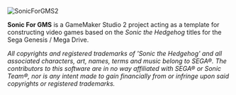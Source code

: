 ![SonicForGMS2](https://github.com/VectorSatyr/SonicGMS2/blob/master/sonicgms-full-color-transparent.png)

**Sonic For GMS** is a GameMaker Studio 2 project acting as a template for constructing video games based on the *Sonic the Hedgehog* titles for the Sega Genesis / Mega Drive.

*All copyrights and registered trademarks of 'Sonic the Hedgehog' and all associated characters, art, names, terms and music belong to SEGA®. The contributors to this software are in no way affiliated with SEGA® or Sonic Team®, nor is any intent made to gain financially from or infringe upon said copyrights or registered trademarks.*
